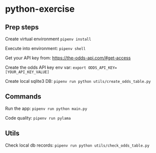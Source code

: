 # python-exercise

## Prep steps

Create virtual environment `pipenv install`

Execute into environment: `pipenv shell`

Get your API key from: https://the-odds-api.com/#get-access

Create the odds API key env var: `export ODDS_API_KEY=[YOUR_API_KEY_VALUE]`

Create local sqlite3 DB: `pipenv run python utils/create_odds_table.py`

## Commands

Run the app: `pipenv run python main.py`

Code quality: `pipenv run pylama`

## Utils

Check local db records: `pipenv run python utils/check_odds_table.py`